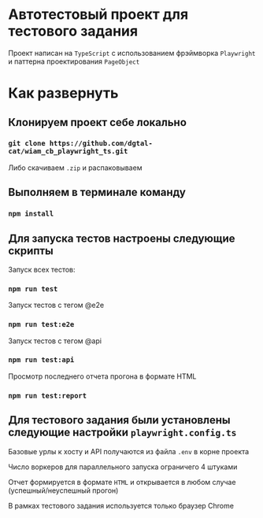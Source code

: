 # Автотестовый проект для тестового задания

Проект написан на `TypeScript` с использованием фрэймворка `Playwright` и паттерна проектирования `PageObject`

# Как развернуть

## Клонируем проект себе локально

### `git clone https://github.com/dgtal-cat/wiam_cb_playwright_ts.git`

Либо скачиваем `.zip` и распаковываем

## Выполняем в терминале команду

### `npm install`

## Для запуска тестов настроены следующие скрипты

Запуск всех тестов:
### `npm run test`

Запуск тестов с тегом @e2e
### `npm run test:e2e`

Запуск тестов с тегом @api
### `npm run test:api`

Просмотр последнего отчета прогона в формате HTML
### `npm run test:report`

## Для тестового задания были установлены следующие настройки `playwright.config.ts`

Базовые урлы к хосту и API получаются из файла `.env` в корне проекта

Число воркеров для параллельного запуска ограничего 4 штуками

Отчет формируется в формате `HTML` и открывается в любом случае (успешный/неуспешный прогон)

В рамках тестового задания используется только браузер Chrome
